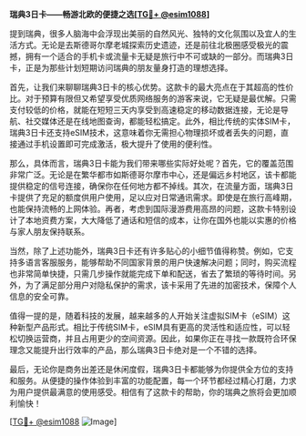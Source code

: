 **瑞典3日卡——畅游北欧的便捷之选[[TG💪+ @esim1088](https://t.me/s/esim1088)]**

提到瑞典，很多人脑海中会浮现出美丽的自然风光、独特的文化氛围以及宜人的生活方式。无论是去斯德哥尔摩老城探索历史遗迹，还是前往北极圈感受极光的震撼，拥有一个适合的手机卡或流量卡无疑是旅行中不可或缺的一部分。而瑞典3日卡，正是为那些计划短期访问瑞典的朋友量身打造的理想选择。

首先，让我们来聊聊瑞典3日卡的核心优势。这款卡的最大亮点在于其超高的性价比。对于预算有限但又希望享受优质网络服务的游客来说，它无疑是最优解。只需支付较低的价格，就能在短短三天内享受到高速稳定的移动数据连接，无论是导航、社交媒体还是在线地图查询，都能轻松搞定。此外，相比传统的实体SIM卡，瑞典3日卡还支持eSIM技术，这意味着你无需担心物理损坏或者丢失的问题，直接通过手机设置即可完成激活，极大提升了使用的便利性。

那么，具体而言，瑞典3日卡能为我们带来哪些实际好处呢？首先，它的覆盖范围非常广泛。无论是在繁华都市如斯德哥尔摩市中心，还是偏远乡村地区，该卡都能提供稳定的信号连接，确保你在任何地方都不掉线。其次，在流量方面，瑞典3日卡提供了充足的额度供用户使用，足以应对日常通讯需求。即使是在旅行高峰期，也能保持流畅的上网体验。再者，考虑到国际漫游费用高昂的问题，这款卡特别设计了本地资费方案，大大降低了通话和短信的成本，让你在国外也能以实惠的价格与家人朋友保持联系。

当然，除了上述功能外，瑞典3日卡还有许多贴心的小细节值得称赞。例如，它支持多语言客服服务，能够帮助不同国家背景的用户快速解决问题；同时，购买流程也非常简单快捷，只需几步操作就能完成下单和配送，省去了繁琐的等待时间。另外，为了满足部分用户对隐私保护的需求，该卡采用了先进的加密技术，保障个人信息的安全可靠。

值得一提的是，随着科技的发展，越来越多的人开始关注虚拟SIM卡（eSIM）这种新型产品形式。相比于传统SIM卡，eSIM具有更高的灵活性和适应性，可以轻松切换运营商，并且占用更少的空间资源。因此，如果你正在寻找一款既符合环保理念又能提升出行效率的产品，那么瑞典3日卡绝对是一个不错的选择。

最后，无论你是商务出差还是休闲度假，瑞典3日卡都能够为你提供全方位的支持和服务。从便捷的操作体验到丰富的功能配置，每一个环节都经过精心打磨，力求为用户提供最满意的使用感受。相信有了这款卡的帮助，你的瑞典之旅将会更加顺利愉快！

[[TG💪+ @esim1088](https://t.me/s/esim1088) ![Image](https://i.postimg.cc/4NQfJmqS/Snipaste-2025-05-13-00-14-12.png)]
